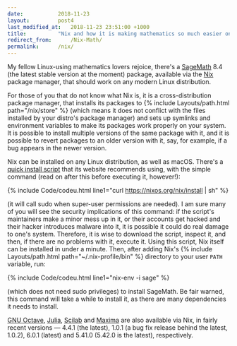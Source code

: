 ```yaml
---
date:			2018-11-23
layout:			post4
last_modified_at: 	2018-11-23 23:51:00 +1000
title:			"Nix and how it is making mathematics so much easier on Linux"
redirect_from:		/Nix-Math/
permalink:		/nix/
---
```


My fellow Linux-using mathematics lovers rejoice, there's a [SageMath](http://www.sagemath.org/) 8.4 (the latest stable version at the moment) package, available via the [Nix](https://nixos.org/nix) package manager, that should work on any modern Linux distribution.

For those of you that do not know what Nix is, it is a cross-distribution package manager, that installs its packages to {% include Layouts/path.html path="/nix/store" %} (which means it does not conflict with the files installed by your distro's package manager) and sets up symlinks and environment variables to make its packages work properly on your system. It is possible to install multiple versions of the same package with it, and it is possible to revert packages to an older version with it, say, for example, if a bug appears in the newer version.

Nix can be installed on any Linux distribution, as well as macOS. There's a [quick install script](https://nixos.org/nix/install) that its website recommends using, with the simple command (read on after this before executing it, however!):

{% include Code/codeu.html line1="curl https://nixos.org/nix/install | sh" %}

(it will call sudo when super-user permissions are needed). I am sure many of you will see the security implications of this command: if the script's maintainers make a minor mess up in it, or their accounts get hacked and their hacker introduces malware into it, it is possible it could do real damage to one's system. Therefore, it is wise to download the script, inspect it, and then, if there are no problems with it, execute it. Using this script, Nix itself can be installed in under a minute. Then, after adding Nix's {% include Layouts/path.html path="~/.nix-profile/bin" %} directory to your user `PATH` variable, run:

{% include Code/codeu.html line1="nix-env -i sage" %}

(which does not need sudo privileges) to install SageMath. Be fair warned, this command will take a while to install it, as there are many dependencies it needs to install.

[GNU Octave](https://www.gnu.org/software/octave/), [Julia](https://julialang.org/), [Scilab](http://scilab.org/) and [Maxima](http://maxima.sourceforge.net/) are also available via Nix, in fairly recent versions &mdash; 4.4.1 (the latest), 1.0.1 (a bug fix release behind the latest, 1.0.2), 6.0.1 (latest) and 5.41.0 (5.42.0 is the latest), respectively.

